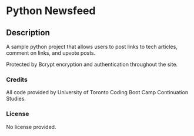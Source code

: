 # Python Newsfeed

## Description
A sample python project that allows users to post links to tech articles, comment on links, and upvote posts.

Protected by Bcrypt encryption and authentication throughout the site.

### Credits
All code provided by University of Toronto Coding Boot Camp Continuation Studies.

### License
No license provided.